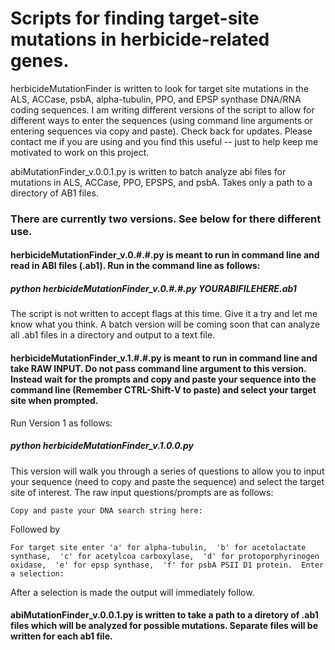 # Scripts for finding target-site mutations in herbicide-related genes.

herbicideMutationFinder is written to look for target site mutations in the ALS, ACCase, psbA, alpha-tubulin, PPO, and EPSP synthase DNA/RNA coding sequences. I am writing different versions of the script to allow for different ways to enter the sequences (using command line arguments or entering sequences via copy and paste).  Check back for updates.  Please contact me if you are using and you find this useful -- just to help keep me motivated to work on this project.

abiMutationFinder_v.0.0.1.py is written to batch analyze abi files for mutations in ALS, ACCase, PPO, EPSPS, and psbA. Takes only a path to a directory of AB1 files.  

### There are currently two versions.  See below for there different use.

#### herbicideMutationFinder_v.0.#.#.py is meant to run in command line and read in ABI files (.ab1).  Run in the command line as follows:

##### python herbicideMutationFinder_v.0.#.#.py YOURABIFILEHERE.ab1

The script is not written to accept flags at this time.  Give it a try and let me know what you think.  A batch version will be coming soon that can analyze all .ab1 files in a directory and output to a text file.

#### herbicideMutationFinder_v.1.#.#.py is meant to run in command line and take RAW INPUT.  Do not pass command line argument to this version.  Instead wait for the prompts and copy and paste your sequence into the command line (Remember CTRL-Shift-V to paste) and select your target site when prompted.

Run Version 1 as follows:

##### python herbicideMutationFinder_v.1.0.0.py 

This version will walk you through a series of questions to allow you to input your sequence (need to copy and paste the sequence) and select the target site of interest.  The raw input questions/prompts are as follows:

`Copy and paste your DNA search string here:`

Followed by

`For target site enter 'a' for alpha-tubulin, 
 'b' for acetolactate synthase, 
 'c' for acetylcoa carboxylase, 
 'd' for protoporphyrinogen oxidase, 
 'e' for epsp synthase, 
 'f' for psbA PSII D1 protein. 
 Enter a selection:`

 After a selection is made the output will immediately follow.

#### abiMutationFinder_v.0.0.1.py is written to take a path to a diretory of .ab1 files which will be analyzed for possible mutations. Separate files will be written for each ab1 file. 
